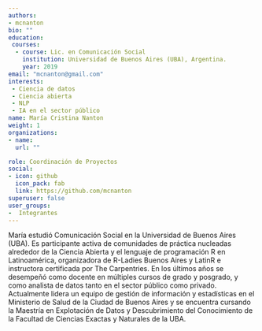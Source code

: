 ```yaml
---
authors:
- mcnanton
bio: ""
education: 
 courses:
  - course: Lic. en Comunicación Social
    institution: Universidad de Buenos Aires (UBA), Argentina.
    year: 2019
email: "mcnanton@gmail.com"
interests:
 - Ciencia de datos
 - Ciencia abierta
 - NLP
 - IA en el sector público
name: María Cristina Nanton 
weight: 1
organizations:
- name: 
  url: ""

role: Coordinación de Proyectos
social:
- icon: github
  icon_pack: fab
  link: https://github.com/mcnanton
superuser: false
user_groups:
-  Integrantes
---
```


María estudió Comunicación Social en la Universidad de Buenos Aires (UBA). Es participante activa de comunidades de práctica nucleadas alrededor de la Ciencia Abierta y el lenguaje de programación R en Latinoamérica, organizadora de R-Ladies Buenos Aires y LatinR e instructora certificada por The Carpentries.  En los últimos años se desempeñó como docente en múltiples cursos de grado y posgrado, y como analista de datos tanto en el sector público como privado. Actualmente lidera un equipo de gestión de información y estadísticas en el Ministerio de Salud de la Ciudad de Buenos Aires y se encuentra cursando la Maestría en Explotación de Datos y Descubrimiento del Conocimiento de la Facultad de Ciencias Exactas y Naturales de la UBA.
